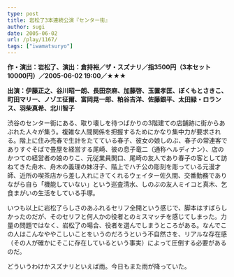 ```yaml
---
type: post
title: 岩松了3本連続公演『センター街』
author: sugi
date: 2005-06-02
url: /play/1167/
tags: ["iwamatsuryo"]
---
```

**作・演出：岩松了、演出：倉持裕／ザ・スズナリ／指3500円（3本セット10000円）／2005-06-02 19:00／★★★**

**出演：伊藤正之、谷川昭一朗、長田奈麻、加藤啓、玉置孝匡、ぼくもとさきこ、町田マリー、ノゾエ征爾、富岡晃一郎、粕谷吉洋、佐藤銀平、太田緑・ロランス、羽柴真希、北川智子**

渋谷のセンター街にある、取り壊しを待つばかりの3階建ての店舗跡に街からあぶれた人々が集う。複雑な人間関係を把握するためにかなり集中力が要求される。階上に住み売春で生計をたてている春子、彼女の娘しのぶ、春子の常連客でありすぐそばで畳屋を経営する尾崎、彼の息子竜二（通称ヘルディナン）、店のかつての経営者の娘のりこ、元従業員関口、尾崎の友人であり春子の客として訪ねてきた舟木、舟木の義理の妹冴子、階上でハチ公の彫刻を彫っている元漫才師、近所の喫茶店から差し入れにきてくれるウェイター佐久間、交番勤務でありながら自ら「機能していない」という巡査清水、しのぶの友人ミイコと真木、乞食まがいの生活をしている手塚。

いつも以上に岩松了らしさのあふれるセリフ全開という感じで、脚本はすばらしかったのだが、そのセリフと何人かの役者とのミスマッチを感じてしまった。力量の問題ではなく、岩松了の場合、役者を選んでしまうところがある。なんでこの人はこんなややこしいことをいうのだろうという不自然さを、リアルな存在感（その人が確かにそこに存在しているという事実）によって圧倒する必要があるのだ。

どういうわけかスズナリといえば雨。今日もまた雨が降っていた。

